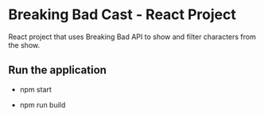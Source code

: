 # Breaking Bad Cast - React Project

React project that uses Breaking Bad API to show and filter characters from the show.

## Run the application

- npm start

- npm run build
